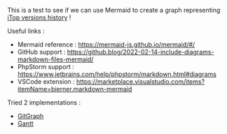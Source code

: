 This is a test to see if we can use Mermaid to create a graph representing [iTop versions history](https://github.com/Combodo/iTop/blob/develop/.doc/itop-version-history.md) !

Useful links :
- Mermaid reference : https://mermaid-js.github.io/mermaid/#/
- GitHub support : https://github.blog/2022-02-14-include-diagrams-markdown-files-mermaid/
- PhpStorm support : https://www.jetbrains.com/help/phpstorm/markdown.html#diagrams
- VSCode extension : https://marketplace.visualstudio.com/items?itemName=bierner.markdown-mermaid


Tried 2 implementations :
 * [GitGraph](gitgraph.md)
 * [Gantt](gantt.md)